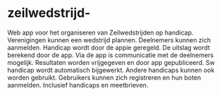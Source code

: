 # zeilwedstrijd-
Web app voor het organiseren van Zeilwedstrijden op handicap. 
Verenigingen kunnen een wedstrijd plannen. Deelnemers kunnen zich aanmelden. Handicap wordt door de appie geregeld. De uitslag wordt berekend door de app. Via de app is communicatie met de deelnemers mogelijk. Resultaten worden vrijgegeven en door app gepubliceerd. Sw handicap wordt automatisch bijgewerkt. Andere handicaps kunnen ook worden gebruikt. Gebruikers kunnen zich registreren en hun boten aanmelden. Inclusief handicaps en meetbrieven. 
